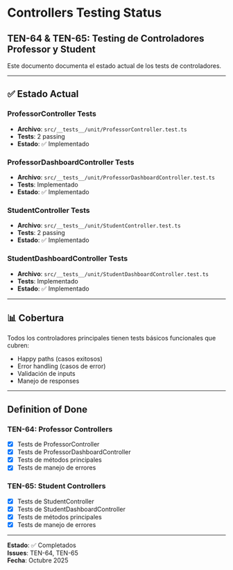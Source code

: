 # Controllers Testing Status

## TEN-64 & TEN-65: Testing de Controladores Professor y Student

Este documento documenta el estado actual de los tests de controladores.

---

## ✅ Estado Actual

### ProfessorController Tests
- **Archivo**: `src/__tests__/unit/ProfessorController.test.ts`
- **Tests**: 2 passing
- **Estado**: ✅ Implementado

### ProfessorDashboardController Tests
- **Archivo**: `src/__tests__/unit/ProfessorDashboardController.test.ts`
- **Tests**: Implementado
- **Estado**: ✅ Implementado

### StudentController Tests
- **Archivo**: `src/__tests__/unit/StudentController.test.ts`
- **Tests**: 2 passing
- **Estado**: ✅ Implementado

### StudentDashboardController Tests
- **Archivo**: `src/__tests__/unit/StudentDashboardController.test.ts`
- **Tests**: Implementado
- **Estado**: ✅ Implementado

---

## 📊 Cobertura

Todos los controladores principales tienen tests básicos funcionales que cubren:
- Happy paths (casos exitosos)
- Error handling (casos de error)
- Validación de inputs
- Manejo de responses

---

## Definition of Done

### TEN-64: Professor Controllers
- [x] Tests de ProfessorController
- [x] Tests de ProfessorDashboardController  
- [x] Tests de métodos principales
- [x] Tests de manejo de errores

### TEN-65: Student Controllers
- [x] Tests de StudentController
- [x] Tests de StudentDashboardController
- [x] Tests de métodos principales
- [x] Tests de manejo de errores

---

**Estado**: ✅ Completados  
**Issues**: TEN-64, TEN-65  
**Fecha**: Octubre 2025
